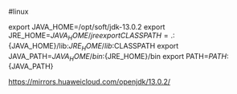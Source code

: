 #linux

export JAVA_HOME=/opt/soft/jdk-13.0.2
export JRE_HOME=${JAVA_HOME}/jre
export CLASSPATH=.:${JAVA_HOME}/lib:${JRE_HOME}/lib:$CLASSPATH
export JAVA_PATH=${JAVA_HOME}/bin:${JRE_HOME}/bin
export PATH=$PATH:${JAVA_PATH}

https://mirrors.huaweicloud.com/openjdk/13.0.2/
